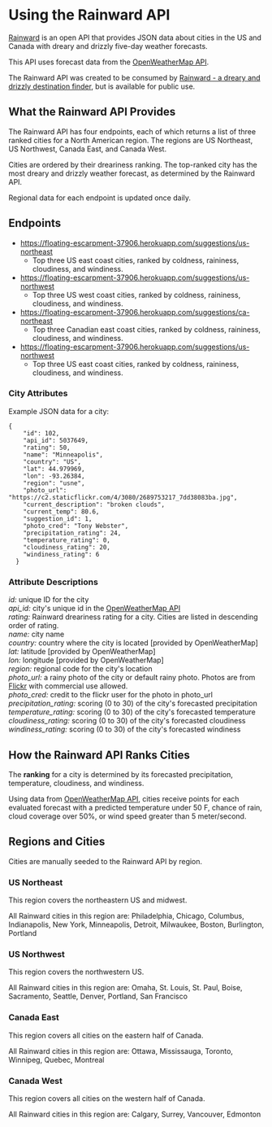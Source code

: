 # Using the Rainward API

[Rainward](https://floating-escarpment-37906.herokuapp.com/suggestions) is an open API that provides JSON data about cities in the US and Canada with dreary and drizzly five-day weather forecasts. 

This API uses forecast data from the [OpenWeatherMap API](https://openweathermap.org/).

The Rainward API was created to be consumed by [Rainward - a dreary and drizzly destination finder](http://rachelsalois.com/rainward/), but is available for public use.

## What the Rainward API Provides
The Rainward API has four endpoints, each of which returns a list of three ranked cities for a North American region. The regions are US Northeast, US Northwest, Canada East, and Canada West.

Cities are ordered by their dreariness ranking. The top-ranked city has the most dreary and drizzly weather forecast, as determined by the Rainward API. 

Regional data for each endpoint is updated once daily.


## Endpoints
- https://floating-escarpment-37906.herokuapp.com/suggestions/us-northeast
    + Top three US east coast cities, ranked by coldness, raininess, cloudiness, and windiness.
-  https://floating-escarpment-37906.herokuapp.com/suggestions/us-northwest
    + Top three US west coast cities, ranked by coldness, raininess, cloudiness, and windiness.    
- https://floating-escarpment-37906.herokuapp.com/suggestions/ca-northeast
    + Top three Canadian east coast cities, ranked by coldness, raininess, cloudiness, and windiness.   
- https://floating-escarpment-37906.herokuapp.com/suggestions/us-northwest
    + Top three US east coast cities, ranked by coldness, raininess, cloudiness, and windiness.   

### City Attributes
Example JSON data for a city:

```
{
    "id": 102,
    "api_id": 5037649,
    "rating": 50,
    "name": "Minneapolis",
    "country": "US",
    "lat": 44.979969,
    "lon": -93.26384,
    "region": "usne",
    "photo_url": "https://c2.staticflickr.com/4/3080/2689753217_7dd38083ba.jpg",
    "current_description": "broken clouds",
    "current_temp": 80.6,
    "suggestion_id": 1,
    "photo_cred": "Tony Webster",
    "precipitation_rating": 24,
    "temperature_rating": 0,
    "cloudiness_rating": 20,
    "windiness_rating": 6
  }
  ```
### Attribute Descriptions
*id:* unique ID for the city  
*api_id:* city's unique id in the [OpenWeatherMap API](https://openweathermap.org/)  
*rating:* Rainward dreariness rating for a city. Cities are listed in descending order of rating.  
*name:* city name  
*country:* country where the city is located [provided by OpenWeatherMap]  
*lat:* latitude [provided by OpenWeatherMap]  
*lon:* longitude [provided by OpenWeatherMap]  
*region:* regional code for the city's location  
*photo_url:* a rainy photo of the city or default rainy photo. Photos are from [Flickr](https://www.flickr.com/) with commercial use allowed.    
*photo_cred:* credit to the flickr user for the photo in photo_url  
*precipitation_rating:* scoring (0 to 30) of the city's forecasted precipitation  
*temperature_rating:* scoring (0 to 30) of the city's forecasted temperature  
*cloudiness_rating:* scoring (0 to 30) of the city's forecasted cloudiness  
*windiness_rating:* scoring (0 to 30) of the city's forecasted windiness  

## How the Rainward API Ranks Cities
The **ranking** for a city is determined by its forecasted precipitation, temperature, cloudiness, and windiness. 

Using data from [OpenWeatherMap API](https://openweathermap.org/), cities receive points for each evaluated forecast with a predicted temperature under 50 F, chance of rain, cloud coverage over 50%, or wind speed greater than 5 meter/second. 

## Regions and Cities
Cities are manually seeded to the Rainward API by region.

### US Northeast
This region covers the northeastern US and midwest.

All Rainward cities in this region are: Philadelphia, Chicago, Columbus, Indianapolis, New York, Minneapolis, Detroit, Milwaukee, Boston, Burlington, Portland

### US Northwest
This region covers the northwestern US.

All Rainward cities in this region are: Omaha, St. Louis, St. Paul, Boise, Sacramento, Seattle, Denver, Portland, San Francisco

### Canada East
This region covers all cities on the eastern half of Canada.

All Rainward cities in this region are: Ottawa, Mississauga, Toronto, Winnipeg, Quebec, Montreal

### Canada West
This region covers all cities on the western half of Canada.

All Rainward cities in this region are: Calgary, Surrey, Vancouver, Edmonton
